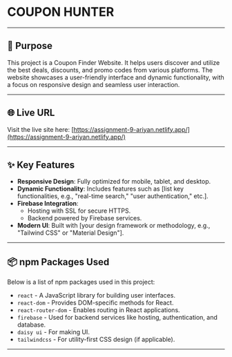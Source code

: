 # COUPON HUNTER

---

## 📖 Purpose

This project is a Coupon Finder Website. It helps users discover and utilize the best deals, discounts, and promo codes from various platforms. The website showcases a user-friendly interface and dynamic functionality, with a focus on responsive design and seamless user interaction.



---

## 🌐 Live URL

Visit the live site here: [https://assignment-9-ariyan.netlify.app/](https://assignment-9-ariyan.netlify.app/)

---

## ✨ Key Features

- **Responsive Design**: Fully optimized for mobile, tablet, and desktop.
- **Dynamic Functionality**: Includes features such as [list key functionalities, e.g., "real-time search," "user authentication," etc.].
- **Firebase Integration**:
  - Hosting with SSL for secure HTTPS.
  - Backend powered by Firebase services.
- **Modern UI**: Built with [your design framework or methodology, e.g., "Tailwind CSS" or "Material Design"].

---

## 📦 npm Packages Used

Below is a list of npm packages used in this project:
- `react` - A JavaScript library for building user interfaces.
- `react-dom` - Provides DOM-specific methods for React.
- `react-router-dom` - Enables routing in React applications.
- `firebase` - Used for backend services like hosting, authentication, and database.
- `daisy ui` - For making UI.
- `tailwindcss` - For utility-first CSS design (if applicable).

---



